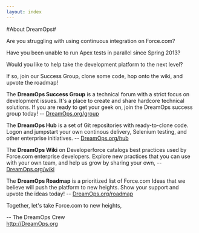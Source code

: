 ```yaml
---
layout: index
---
```


#About DreamOps#

Are you struggling with using continuous integration on Force.com?

Have you been unable to run Apex tests in parallel since Spring 2013? 

Would you like to help take the development platform to the next level? 

If so, join our Success Group, clone some code, hop onto the wiki, and upvote the roadmap!

The **DreamOps Success Group** is a technical forum with a strict focus on development issues. It's a place to create and share hardcore technical solutions. If you are ready to get your geek on, join the DreamOps success group today! -- [DreamOps.org/group](https://success.salesforce.com/_ui/core/chatter/groups/GroupProfilePage?g=0F9300000001qd8)

The **DreamOps Hub** is a set of Git repositories with ready-to-clone code. Logon and jumpstart your own continous delivery, Selenium testing, and other enterprise initiatives. -- [DreamOps.org/hub](https://github.com/organizations/DreamOps)

The **DreamOps Wiki** on Developerforce catalogs best practices used by Force.com enterprise developers. Explore new practices that  you can use with your own team, and help us grow by sharing your own, -- [DreamOps.org/wiki](http://wiki.developerforce.com/page/DreamOps)

The **DreamOps Roadmap** is a prioritized list of Force.com Ideas that we believe will push the platform to new heights. Show your support and upvote the ideas today! -- [DreamOps.org/roadmap](https://github.com/DreamOps/dreamops.github.io/wiki/Manifesto)


Together, let's take Force.com to new heights, 

-- The DreamOps Crew  
http://DreamOps.org